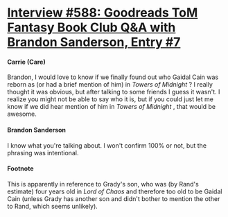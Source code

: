 # [Interview #588: Goodreads ToM Fantasy Book Club Q&A with Brandon Sanderson, Entry #7](https://www.theoryland.com/intvmain.php?i=588#7)

#### Carrie (Care)

Brandon, I would love to know if we finally found out who Gaidal Cain was reborn as (or had a brief mention of him) in
*Towers of Midnight*
? I really thought it was obvious, but after talking to some friends I guess it wasn't. I realize you might not be able to say who it is, but if you could just let me know if we did hear mention of him in
*Towers of Midnight*
, that would be awesome.

#### Brandon Sanderson

I know what you're talking about. I won't confirm 100% or not, but the phrasing was intentional.

#### Footnote

This is apparently in reference to Grady's son, who was (by Rand's estimate) four years old in
*Lord of Chaos*
and therefore too old to be Gaidal Cain (unless Grady has another son and didn't bother to mention the other to Rand, which seems unlikely).

